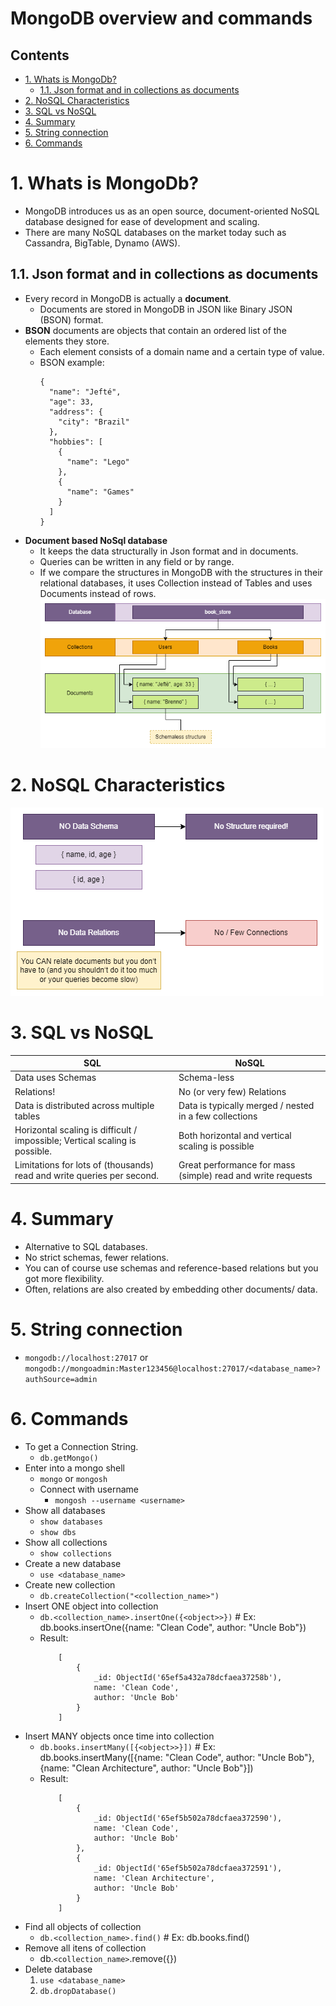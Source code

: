 # MongoDB overview and commands <!-- omit in toc -->

## Contents <!-- omit in toc -->

- [1. Whats is MongoDb?](#1-whats-is-mongodb)
  - [1.1. Json format and in collections as documents](#11-json-format-and-in-collections-as-documents)
- [2. NoSQL Characteristics](#2-nosql-characteristics)
- [3. SQL vs NoSQL](#3-sql-vs-nosql)
- [4. Summary](#4-summary)
- [5. String connection](#5-string-connection)
- [6. Commands](#6-commands)

# 1. Whats is MongoDb?

- MongoDB introduces us as an open source, document-oriented NoSQL database designed for ease of development and scaling.
- There are many NoSQL databases on the market today such as Cassandra, BigTable, Dynamo (AWS).

## 1.1. Json format and in collections as documents

- Every record in MongoDB is actually a **document**.
  - Documents are stored in MongoDB in JSON like Binary JSON (BSON) format.
- **BSON** documents are objects that contain an ordered list of the elements they store.
  - Each element consists of a domain name and a certain type of value.
  - BSON example:
    ```
    {
      "name": "Jefté",
      "age": 33,
      "address": {
        "city": "Brazil"
      },
      "hobbies": [
        {
          "name": "Lego"
        },
        {
          "name": "Games"
        }
      ]
    }
    ```
- **Document based NoSql database**
  - It keeps the data structurally in Json format and in documents.
  - Queries can be written in any field or by range.
  - If we compare the structures in MongoDB with the structures in their relational databases, it uses Collection instead of Tables and uses Documents instead of rows.
    ![MongoDB Structure](/Images/MongoDBStructure.png)

# 2. NoSQL Characteristics

![NoSQL Characteristics](/Images/NoSQLCharacteristics.png)

# 3. SQL vs NoSQL

| SQL                                                                         | NoSQL                                                       |
| --------------------------------------------------------------------------- | ----------------------------------------------------------- |
| Data uses Schemas                                                           | Schema-less                                                 |
| Relations!                                                                  | No (or very few) Relations                                  |
| Data is distributed across multiple tables                                  | Data is typically merged / nested in a few collections      |
| Horizontal scaling is difficult / impossible; Vertical scaling is possible. | Both horizontal and vertical scaling is possible            |
| Limitations for lots of (thousands) read and write queries per second.      | Great performance for mass (simple) read and write requests |

# 4. Summary

- Alternative to SQL databases.
- No strict schemas, fewer relations.
- You can of course use schemas and reference-based relations but you got more flexibility.
- Often, relations are also created by embedding other documents/ data.

# 5. String connection

- `mongodb://localhost:27017` or `mongodb://mongoadmin:Master123456@localhost:27017/<database_name>?authSource=admin`

# 6. Commands

- To get a Connection String.
  - `db.getMongo()`
- Enter into a mongo shell
  - `mongo` or `mongosh`
  - Connect with username
    - `mongosh --username <username>`
- Show all databases
  - `show databases`
  - `show dbs`
- Show all collections
  - `show collections`
- Create a new database
  - `use <database_name>`
- Create new collection
  - `db.createCollection("<collection_name>")`
- Insert ONE object into collection
  - `db.<collection_name>.insertOne({<object>>})` # Ex: db.books.insertOne({name: "Clean Code", author: "Uncle Bob"})
  - Result:
    ```
        [
            {
                _id: ObjectId('65ef5a432a78dcfaea37258b'),
                name: 'Clean Code',
                author: 'Uncle Bob'
            }
        ]
    ```
- Insert MANY objects once time into collection
  - `db.books.insertMany([{<object>>}])` # Ex: db.books.insertMany([{name: "Clean Code", author: "Uncle Bob"}, {name: "Clean Architecture", author: "Uncle Bob"}])
  - Result:
    ```
        [
            {
                _id: ObjectId('65ef5b502a78dcfaea372590'),
                name: 'Clean Code',
                author: 'Uncle Bob'
            },
            {
                _id: ObjectId('65ef5b502a78dcfaea372591'),
                name: 'Clean Architecture',
                author: 'Uncle Bob'
            }
        ]
    ```
- Find all objects of collection
  - `db.<collection_name>.find()` # Ex: db.books.find()
- Remove all itens of collection
  - db.`<collection_name>`.remove({})
- Delete database
  1. `use <database_name>`
  2. `db.dropDatabase()`

